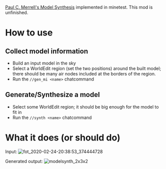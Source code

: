 [Paul C. Merrell's Model Synthesis](http://graphics.stanford.edu/~pmerrell/thesis.pdf)
implemented in minetest. This mod is unfinished.

# How to use

## Collect model information

* Build an input model in the sky
* Select a WorldEdit region (set the two positions) around the built model;
  there should be many air nodes included at the borders of the region.
* Run the `//gen_mi <name>` chatcommand


## Generate/Synthesize a model

* Select some WorldEdit region; it should be big enough for the model to fit in
* Run the `//synth <name>` chatcommand


# What it does (or should do)

Input:
![fot_2020-02-24-20:38:53_374444728](https://user-images.githubusercontent.com/3192173/75186316-fa308600-5747-11ea-8875-3f1cb41aa9d2.jpg)

Generated output:
![modelsynth_2x3x2](https://user-images.githubusercontent.com/3192173/75351687-d0db3b80-58a8-11ea-80f3-a52e1c0de976.jpg)
